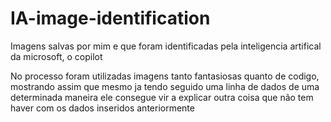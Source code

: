 # IA-image-identification
Imagens salvas por mim e  que foram identificadas pela inteligencia artifical da microsoft, o copilot

No processo foram utilizadas imagens tanto fantasiosas quanto de codigo, mostrando assim que mesmo ja tendo seguido uma linha de dados de uma determinada maneira ele consegue vir a explicar outra coisa que não tem haver com os dados inseridos anteriormente
